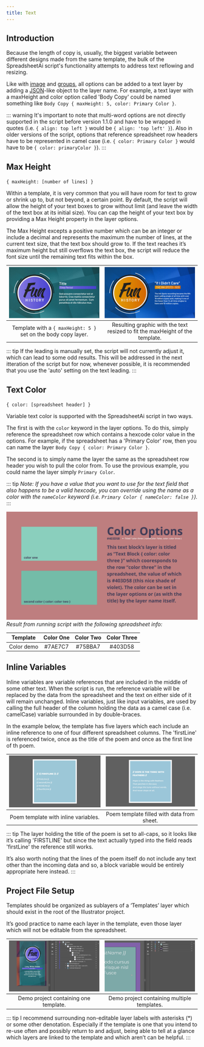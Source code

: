 ```yaml
---
title: Text
---
```

## Introduction

Because the length of copy is, usually, the biggest variable between different designs made from the same template, the bulk of the SpreadsheetAi script's functionality attempts to address text reflowing and resizing.

Like with [image](../images/) and [groups](../groups/), all options can be added to a text layer by adding a [JSON](https://www.json.org/json-en.html)-like object to the layer name. For example, a text layer with a maxHeight and color option called 'Body Copy' could be named something like `Body Copy { maxHeight: 5, color: Primary Color }`.

::: warning
It's important to note that multi-word options are not directly supported in the script before version 1.1.0 and have to be wrapped in quotes (i.e. `{ align: top left }` would be `{ align: 'top left' }`). Also in older versions of the script, options that reference spreadsheet row headers have to be represented in camel case (i.e. `{ color: Primary Color }` would have to be `{ color: primaryColor }`).
:::

## Max Height

`{ maxHeight: [number of lines] }`

Within a template, it is very common that you will have room for text to grow or shrink up to, but not beyond, a certain point. By default, the script will allow the height of your text boxes to grow without limit (and leave the width of the text box at its initial size). You can cap the height of your text box by providing a Max Height property in the layer options.

The Max Height excepts a positive number which can be an integer or include a decimal and represents the maximum the number of lines, at the current text size, that the text box should grow to. If the text reaches it’s maximum height but still overflows the text box, the script will reduce the font size until the remaining text fits within the box.

![](../../images/text_maxHeight1.jpg)  |  ![](../../images/text_maxHeight2.jpg) 
:-------------------------:|:-------------------------:
Template with a `{ maxHeight: 5 }` set on the body copy layer. | Resulting graphic with the text resized to fit the maxHeight of the template.

::: tip
If the leading is manually set, the script will not currently adjust it, which can lead to some odd results. This will be addressed in the next itteration of the script but for now, whenever possible, it is recommended that you use the 'auto' setting on the text leading.
:::

## Text Color

`{ color: [spreadsheet header] }`

Variable text color is supported with the SpreadsheetAi script in two ways.

The first is with the `color` keyword in the layer options. To do this, simply reference the spreadsheet row which contains a hexcode color value in the options. For example, if the spreadsheet has a 'Primary Color' row, then you can name the layer `Body Copy { color: Primary Color }`.

The second is to simply name the layer the same as the spreadsheet row header you wish to pull the color from. To use the provious example, you could name the layer simply `Primary Color`.

::: tip
_Note: If you have a value that you want to use for the text field that also happens to be a valid hexcode, you can override using the name as a color with the `nameColor` keyword (i.e. `Primary Color { nameColor: false }`)._
:::

![](../../images/color-options.jpg)
_Result from running script with the following spreadsheet info:_

<span class="spreadsheet">

Template    | Color One | Color Two | Color Three |
:----------:|:---------:|:---------:|:-----------:|
Color demo  | #7AE7C7   | #75BBA7   | #403D58 |

</span>

## Inline Variables

Inline variables are variable references that are included in the middle of some other text. When the script is run, the reference variable will be replaced by the data from the spreadsheet and the text on either side of it will remain unchanged. Inline variables, just like input variables, are used by calling the full header of the column holding the data as a camel case (i.e. camelCase) variable surrounded in by double-braces.

In the example below, the template has five layers which each include an inline reference to one of four different spreadsheet columns. The 'firstLine' is referenced twice, once as the title of the poem and once as the first line of th poem.

![](../../images/text_inline_var1.jpg) |  ![](../../images/text_inline_var2.jpg)
:-------------------------:|:-------------------------:
Poem template with inline variables.  | Poem template filled with data from sheet.

::: tip
The layer holding the title of the poem is set to all-caps, so it looks like it’s calling 'FIRSTLINE' but since the text actually typed into the field reads 'firstLine' the reference still works.

It’s also worth noting that the lines of the poem itself do not include any text other than the incoming data and so, a block variable would be entirely appropriate here instead.
:::

## Project File Setup

Templates should be organized as sublayers of a ‘Templates’ layer which should exist in the root of the Illustrator project.

It’s good practice to name each layer in the template, even those layer which will not be editable from the spreadsheet.

![](../../images/project_setup.jpg) |  ![](../../images/project_setup_2.jpg)
:-------------------------:|:-------------------------:
Demo project containing one template.  | Demo project containing multiple templates.

::: tip
I recommend surrounding non-editable layer labels with asterisks (*) or some other denotation. Especially if the template is one that you intend to re-use often and possibly return to and adjust, being able to tell at a glance which layers are linked to the template and which aren’t can be helpful.
:::
